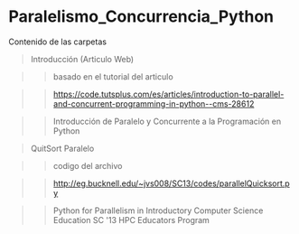 # Paralelismo_Concurrencia_Python
Contenido de las carpetas

> Introducción (Articulo Web)

>> basado en el tutorial del articulo

>> https://code.tutsplus.com/es/articles/introduction-to-parallel-and-concurrent-programming-in-python--cms-28612

>> Introducción de Paralelo y Concurrente a la Programación en Python


> QuitSort Paralelo

>> codigo del archivo

>> http://eg.bucknell.edu/~jvs008/SC13/codes/parallelQuicksort.py

>> Python for Parallelism in Introductory Computer Science Education SC '13 HPC Educators Program
